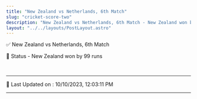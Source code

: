 ```yaml
---
title: "New Zealand vs Netherlands, 6th Match"
slug: "cricket-score-two"
description: "New Zealand vs Netherlands, 6th Match - New Zealand won by 99 runs."
layout: "../../layouts/PostLayout.astro"
--- 
```


✅ New Zealand vs Netherlands, 6th Match

📑 Status - New Zealand won by 99 runs

<br />

***

📝 Last Updated on : 10/10/2023, 12:03:11 PM

***

